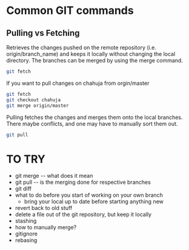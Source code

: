 Common GIT commands
===================

Pulling vs Fetching
-------------------


Retrieves the changes pushed on the remote repository (i.e. origin/branch_name) and keeps it locally without changing the local directory. The branches can be merged by using the merge command.

```sh
git fetch
```

If you want to pull changes on chahuja from  orgin/master

```sh
git fetch
git checkout chahuja
git merge origin/master
```

Pulling fetches the changes and merges them onto the local branches. There maybe conflicts, and one may have to manually sort them out.

```sh
git pull
```


# TO TRY
* git merge -- what does it mean
* git pull -- is the merging done for respective branches
* git diff
* what to do before you start of working on your own branch
  * bring your local up to date before starting anything new
* revert back to old stuff
* delete a file out of the git repository, but keep it locally
* stashing
* how to manually merge?
* gitignore
* rebasing
